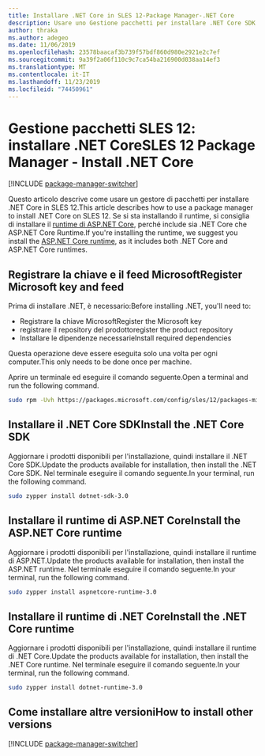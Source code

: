 ```yaml
---
title: Installare .NET Core in SLES 12-Package Manager-.NET Core
description: Usare uno Gestione pacchetti per installare .NET Core SDK e Runtime in SLES 12.
author: thraka
ms.author: adegeo
ms.date: 11/06/2019
ms.openlocfilehash: 23578baacaf3b739f57bdf860d980e2921e2c7ef
ms.sourcegitcommit: 9a39f2a06f110c9c7ca54ba216900d038aa14ef3
ms.translationtype: MT
ms.contentlocale: it-IT
ms.lasthandoff: 11/23/2019
ms.locfileid: "74450961"
---
```

# <a name="sles-12-package-manager---install-net-core"></a><span data-ttu-id="88ef2-103">Gestione pacchetti SLES 12: installare .NET Core</span><span class="sxs-lookup"><span data-stu-id="88ef2-103">SLES 12 Package Manager - Install .NET Core</span></span>

[!INCLUDE [package-manager-switcher](./includes/package-manager-switcher.md)]

<span data-ttu-id="88ef2-104">Questo articolo descrive come usare un gestore di pacchetti per installare .NET Core in SLES 12.</span><span class="sxs-lookup"><span data-stu-id="88ef2-104">This article describes how to use a package manager to install .NET Core on SLES 12.</span></span> <span data-ttu-id="88ef2-105">Se si sta installando il runtime, si consiglia di installare il [runtime di ASP.NET Core](#install-the-aspnet-core-runtime), perché include sia .NET Core che ASP.NET Core Runtime.</span><span class="sxs-lookup"><span data-stu-id="88ef2-105">If you're installing the runtime, we suggest you install the [ASP.NET Core runtime](#install-the-aspnet-core-runtime), as it includes both .NET Core and ASP.NET Core runtimes.</span></span>

## <a name="register-microsoft-key-and-feed"></a><span data-ttu-id="88ef2-106">Registrare la chiave e il feed Microsoft</span><span class="sxs-lookup"><span data-stu-id="88ef2-106">Register Microsoft key and feed</span></span>

<span data-ttu-id="88ef2-107">Prima di installare .NET, è necessario:</span><span class="sxs-lookup"><span data-stu-id="88ef2-107">Before installing .NET, you'll need to:</span></span>

- <span data-ttu-id="88ef2-108">Registrare la chiave Microsoft</span><span class="sxs-lookup"><span data-stu-id="88ef2-108">Register the Microsoft key</span></span>
- <span data-ttu-id="88ef2-109">registrare il repository del prodotto</span><span class="sxs-lookup"><span data-stu-id="88ef2-109">register the product repository</span></span>
- <span data-ttu-id="88ef2-110">Installare le dipendenze necessarie</span><span class="sxs-lookup"><span data-stu-id="88ef2-110">Install required dependencies</span></span>

<span data-ttu-id="88ef2-111">Questa operazione deve essere eseguita solo una volta per ogni computer.</span><span class="sxs-lookup"><span data-stu-id="88ef2-111">This only needs to be done once per machine.</span></span>

<span data-ttu-id="88ef2-112">Aprire un terminale ed eseguire il comando seguente.</span><span class="sxs-lookup"><span data-stu-id="88ef2-112">Open a terminal and run the following command.</span></span>

```bash
sudo rpm -Uvh https://packages.microsoft.com/config/sles/12/packages-microsoft-prod.rpm
```

## <a name="install-the-net-core-sdk"></a><span data-ttu-id="88ef2-113">Installare il .NET Core SDK</span><span class="sxs-lookup"><span data-stu-id="88ef2-113">Install the .NET Core SDK</span></span>

<span data-ttu-id="88ef2-114">Aggiornare i prodotti disponibili per l'installazione, quindi installare il .NET Core SDK.</span><span class="sxs-lookup"><span data-stu-id="88ef2-114">Update the products available for installation, then install the .NET Core SDK.</span></span> <span data-ttu-id="88ef2-115">Nel terminale eseguire il comando seguente.</span><span class="sxs-lookup"><span data-stu-id="88ef2-115">In your terminal, run the following command.</span></span>

```bash
sudo zypper install dotnet-sdk-3.0
```

## <a name="install-the-aspnet-core-runtime"></a><span data-ttu-id="88ef2-116">Installare il runtime di ASP.NET Core</span><span class="sxs-lookup"><span data-stu-id="88ef2-116">Install the ASP.NET Core runtime</span></span>

<span data-ttu-id="88ef2-117">Aggiornare i prodotti disponibili per l'installazione, quindi installare il runtime di ASP.NET.</span><span class="sxs-lookup"><span data-stu-id="88ef2-117">Update the products available for installation, then install the ASP.NET runtime.</span></span> <span data-ttu-id="88ef2-118">Nel terminale eseguire il comando seguente.</span><span class="sxs-lookup"><span data-stu-id="88ef2-118">In your terminal, run the following command.</span></span>

```bash
sudo zypper install aspnetcore-runtime-3.0
```

## <a name="install-the-net-core-runtime"></a><span data-ttu-id="88ef2-119">Installare il runtime di .NET Core</span><span class="sxs-lookup"><span data-stu-id="88ef2-119">Install the .NET Core runtime</span></span>

<span data-ttu-id="88ef2-120">Aggiornare i prodotti disponibili per l'installazione, quindi installare il runtime di .NET Core.</span><span class="sxs-lookup"><span data-stu-id="88ef2-120">Update the products available for installation, then install the .NET Core runtime.</span></span> <span data-ttu-id="88ef2-121">Nel terminale eseguire il comando seguente.</span><span class="sxs-lookup"><span data-stu-id="88ef2-121">In your terminal, run the following command.</span></span>

```bash
sudo zypper install dotnet-runtime-3.0
```

## <a name="how-to-install-other-versions"></a><span data-ttu-id="88ef2-122">Come installare altre versioni</span><span class="sxs-lookup"><span data-stu-id="88ef2-122">How to install other versions</span></span>

[!INCLUDE [package-manager-switcher](./includes/package-manager-heading-hack-pkgname.md)]
